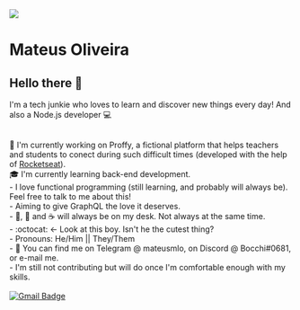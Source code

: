 <!--
**mateusmlo/mateusmlo** is a ✨ _special_ ✨ repository because its `README.md` (this file) appears on your GitHub profile.

Here are some ideas to get you started:

- 🔭 I’m currently working on ...
- 🌱 I’m currently learning ...
- 👯 I’m looking to collaborate on ...
- 🤔 I’m looking for help with ...
- 💬 Ask me about ...
- 📫 How to reach me: ...
- 😄 Pronouns: ...
- ⚡ Fun fact: ...
-->

<img width="auto" src="https://github.com/tgmarinho/tgmarinho/blob/master/banner.png">


# Mateus Oliveira

## Hello there 👋
I'm a tech junkie who loves to learn and discover new things every day!
And also a Node.js developer :computer:


 <br/> :purple_heart: I'm currently working on Proffy, a fictional platform that helps teachers and students to conect during such difficult times (developed with the help of [Rocketseat](https://rocketseat.com.br)).
 <br/> 🎓 I'm currently learning back-end development.
 <br/> - I love functional programming (still learning, and probably will always be). Feel free to talk to me about this!
 <br/> - Aiming to give GraphQL the love it deserves.
 <br/> - :beer:, :tea: and :coffee: will always be on my desk. Not always at the same time.
 <br/> - :octocat: ← Look at this boy. Isn't he the cutest thing?
 <br/> - Pronouns: He/Him || They/Them
 <br/> - :calling: You can find me on Telegram @ mateusmlo, on Discord @ Bocchi#0681, or e-mail me.
 <br/> - I'm still not contributing but will do once I'm comfortable enough with my skills.
 <br/><br/> [![Gmail Badge](https://img.shields.io/badge/-mateus.mlo95@gmail.com-c14438?style=flat-square&logo=Gmail&logoColor=white&link=mailto:mateus.mlo95@gmail.com)](mailto:mateus.mlo95@gmail.com)
